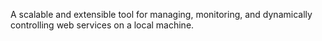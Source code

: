 A scalable and extensible tool for managing, monitoring, and dynamically controlling web services on a local machine.
